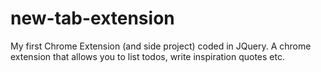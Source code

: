 # new-tab-extension
My first Chrome Extension (and side project) coded in JQuery. A chrome extension that allows you to list todos, write inspiration quotes etc.

![]()
